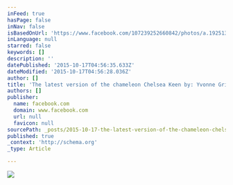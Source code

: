 ```yaml
---
inFeed: true
hasPage: false
inNav: false
isBasedOnUrl: 'https://www.facebook.com/107239252660842/photos/a.192513770800056.67537.107239252660842/787636947954399/?type=3&theater'
inLanguage: null
starred: false
keywords: []
description: ''
datePublished: '2015-10-17T04:56:35.633Z'
dateModified: '2015-10-17T04:56:28.036Z'
author: []
title: 'The latest version of the chameleon Chelsea Keen by: Yvonne Griffin'
authors: []
publisher:
  name: facebook.com
  domain: www.facebook.com
  url: null
  favicon: null
sourcePath: _posts/2015-10-17-the-latest-version-of-the-chameleon-chelsea-keen-by-yvonne.md
published: true
_context: 'http://schema.org'
_type: Article

---
```

![](https://scontent-lax3-1.xx.fbcdn.net/hphotos-xtp1/t31.0-8/10557068_787636947954399_435872443823713045_o.jpg)
